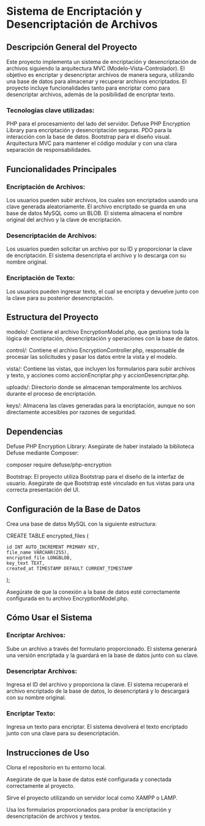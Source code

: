 # Sistema de Encriptación y Desencriptación de Archivos
## Descripción General del Proyecto
Este proyecto implementa un sistema de encriptación y desencriptación de archivos siguiendo la arquitectura MVC (Modelo-Vista-Controlador). El objetivo es encriptar y desencriptar archivos de manera segura, utilizando una base de datos para almacenar y recuperar archivos encriptados. El proyecto incluye funcionalidades tanto para encriptar como para desencriptar archivos, además de la posibilidad de encriptar texto.

### Tecnologías clave utilizadas:

PHP para el procesamiento del lado del servidor.
Defuse PHP Encryption Library para encriptación y desencriptación seguras.
PDO para la interacción con la base de datos.
Bootstrap para el diseño visual.
Arquitectura MVC para mantener el código modular y con una clara separación de responsabilidades.
## Funcionalidades Principales
### Encriptación de Archivos:

Los usuarios pueden subir archivos, los cuales son encriptados usando una clave generada aleatoriamente.
El archivo encriptado se guarda en una base de datos MySQL como un BLOB.
El sistema almacena el nombre original del archivo y la clave de encriptación.
### Desencriptación de Archivos:

Los usuarios pueden solicitar un archivo por su ID y proporcionar la clave de encriptación.
El sistema desencripta el archivo y lo descarga con su nombre original.
### Encriptación de Texto:

Los usuarios pueden ingresar texto, el cual se encripta y devuelve junto con la clave para su posterior desencriptación.
## Estructura del Proyecto
modelo/: Contiene el archivo EncryptionModel.php, que gestiona toda la lógica de encriptación, desencriptación y operaciones con la base de datos. 

control/: Contiene el archivo EncryptionController.php, responsable de procesar las solicitudes y pasar los datos entre la vista y el modelo.

vista/: Contiene las vistas, que incluyen los formularios para subir archivos y texto, y acciones como accionEncriptar.php y accionDesencriptar.php.

uploads/: Directorio donde se almacenan temporalmente los archivos durante el proceso de encriptación.

keys/: Almacena las claves generadas para la encriptación, aunque no son directamente accesibles por razones de seguridad.

## Dependencias
Defuse PHP Encryption Library: Asegúrate de haber instalado la biblioteca Defuse mediante Composer:

composer require defuse/php-encryption

Bootstrap: El proyecto utiliza Bootstrap para el diseño de la interfaz de usuario. Asegúrate de que Bootstrap esté vinculado en tus vistas para una correcta presentación del UI.


## Configuración de la Base de Datos
Crea una base de datos MySQL con la siguiente estructura:

CREATE TABLE encrypted_files (

    id INT AUTO_INCREMENT PRIMARY KEY,
    file_name VARCHAR(255),
    encrypted_file LONGBLOB,
    key_text TEXT,
    created_at TIMESTAMP DEFAULT CURRENT_TIMESTAMP
);

Asegúrate de que la conexión a la base de datos esté correctamente configurada en tu archivo EncryptionModel.php.

## Cómo Usar el Sistema
### Encriptar Archivos:

Sube un archivo a través del formulario proporcionado.
El sistema generará una versión encriptada y la guardará en la base de datos junto con su clave.
### Desencriptar Archivos:

Ingresa el ID del archivo y proporciona la clave.
El sistema recuperará el archivo encriptado de la base de datos, lo desencriptará y lo descargará con su nombre original.
### Encriptar Texto:

Ingresa un texto para encriptar.
El sistema devolverá el texto encriptado junto con una clave para su desencriptación.
## Instrucciones de Uso
Clona el repositorio en tu entorno local.

Asegúrate de que la base de datos esté configurada y conectada correctamente al proyecto.

Sirve el proyecto utilizando un servidor local como XAMPP o LAMP.

Usa los formularios proporcionados para probar la encriptación y desencriptación de archivos y textos.

